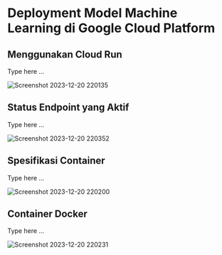 # Deployment Model Machine Learning di Google Cloud Platform

## Menggunakan Cloud Run
Type here ...

![Screenshot 2023-12-20 220135](https://github.com/TEAM-CH2-PS541/luminsight-cc/assets/61616229/c73fc7a0-0050-459b-9b30-1c43163ba238)

## Status Endpoint yang Aktif
Type here ...

![Screenshot 2023-12-20 220352](https://github.com/TEAM-CH2-PS541/luminsight-cc/assets/61616229/519b14df-6beb-443e-ae43-1a08007e4498)

## Spesifikasi Container
Type here ...

![Screenshot 2023-12-20 220200](https://github.com/TEAM-CH2-PS541/luminsight-cc/assets/61616229/0e1b8507-48f9-448a-a4d5-810844928d6a)

## Container Docker
Type here ...

![Screenshot 2023-12-20 220231](https://github.com/TEAM-CH2-PS541/luminsight-cc/assets/61616229/fe680b4f-d749-4e39-b4e8-a98ac739309d)
